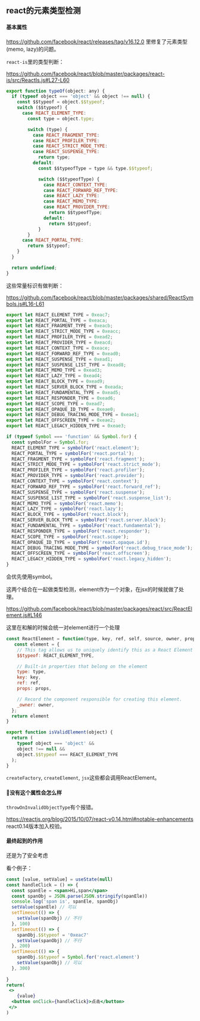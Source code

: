 ## react的元素类型检测

#### 基本属性

https://github.com/facebook/react/releases/tag/v16.12.0 里修复了元素类型(memo, lazy)的问题。

`react-is`里的类型判断：

https://github.com/facebook/react/blob/master/packages/react-is/src/ReactIs.js#L27-L60

```js
export function typeOf(object: any) {
  if (typeof object === 'object' && object !== null) {
    const $$typeof = object.$$typeof;
    switch ($$typeof) {
      case REACT_ELEMENT_TYPE:
        const type = object.type;

        switch (type) {
          case REACT_FRAGMENT_TYPE:
          case REACT_PROFILER_TYPE:
          case REACT_STRICT_MODE_TYPE:
          case REACT_SUSPENSE_TYPE:
            return type;
          default:
            const $$typeofType = type && type.$$typeof;

            switch ($$typeofType) {
              case REACT_CONTEXT_TYPE:
              case REACT_FORWARD_REF_TYPE:
              case REACT_LAZY_TYPE:
              case REACT_MEMO_TYPE:
              case REACT_PROVIDER_TYPE:
                return $$typeofType;
              default:
                return $$typeof;
            }
        }
      case REACT_PORTAL_TYPE:
        return $$typeof;
    }
  }

  return undefined;
}
```

这些常量标识有做判断：

https://github.com/facebook/react/blob/master/packages/shared/ReactSymbols.js#L16-L61

```js
export let REACT_ELEMENT_TYPE = 0xeac7;
export let REACT_PORTAL_TYPE = 0xeaca;
export let REACT_FRAGMENT_TYPE = 0xeacb;
export let REACT_STRICT_MODE_TYPE = 0xeacc;
export let REACT_PROFILER_TYPE = 0xead2;
export let REACT_PROVIDER_TYPE = 0xeacd;
export let REACT_CONTEXT_TYPE = 0xeace;
export let REACT_FORWARD_REF_TYPE = 0xead0;
export let REACT_SUSPENSE_TYPE = 0xead1;
export let REACT_SUSPENSE_LIST_TYPE = 0xead8;
export let REACT_MEMO_TYPE = 0xead3;
export let REACT_LAZY_TYPE = 0xead4;
export let REACT_BLOCK_TYPE = 0xead9;
export let REACT_SERVER_BLOCK_TYPE = 0xeada;
export let REACT_FUNDAMENTAL_TYPE = 0xead5;
export let REACT_RESPONDER_TYPE = 0xead6;
export let REACT_SCOPE_TYPE = 0xead7;
export let REACT_OPAQUE_ID_TYPE = 0xeae0;
export let REACT_DEBUG_TRACING_MODE_TYPE = 0xeae1;
export let REACT_OFFSCREEN_TYPE = 0xeae2;
export let REACT_LEGACY_HIDDEN_TYPE = 0xeae3;

if (typeof Symbol === 'function' && Symbol.for) {
  const symbolFor = Symbol.for;
  REACT_ELEMENT_TYPE = symbolFor('react.element');
  REACT_PORTAL_TYPE = symbolFor('react.portal');
  REACT_FRAGMENT_TYPE = symbolFor('react.fragment');
  REACT_STRICT_MODE_TYPE = symbolFor('react.strict_mode');
  REACT_PROFILER_TYPE = symbolFor('react.profiler');
  REACT_PROVIDER_TYPE = symbolFor('react.provider');
  REACT_CONTEXT_TYPE = symbolFor('react.context');
  REACT_FORWARD_REF_TYPE = symbolFor('react.forward_ref');
  REACT_SUSPENSE_TYPE = symbolFor('react.suspense');
  REACT_SUSPENSE_LIST_TYPE = symbolFor('react.suspense_list');
  REACT_MEMO_TYPE = symbolFor('react.memo');
  REACT_LAZY_TYPE = symbolFor('react.lazy');
  REACT_BLOCK_TYPE = symbolFor('react.block');
  REACT_SERVER_BLOCK_TYPE = symbolFor('react.server.block');
  REACT_FUNDAMENTAL_TYPE = symbolFor('react.fundamental');
  REACT_RESPONDER_TYPE = symbolFor('react.responder');
  REACT_SCOPE_TYPE = symbolFor('react.scope');
  REACT_OPAQUE_ID_TYPE = symbolFor('react.opaque.id');
  REACT_DEBUG_TRACING_MODE_TYPE = symbolFor('react.debug_trace_mode');
  REACT_OFFSCREEN_TYPE = symbolFor('react.offscreen');
  REACT_LEGACY_HIDDEN_TYPE = symbolFor('react.legacy_hidden');
}
```

会优先使用symbol。

这两个结合在一起做类型检测，element作为一个对象，在jsx的时候就做了处理。

https://github.com/facebook/react/blob/master/packages/react/src/ReactElement.js#L146

这里在和解的时候会统一对element进行一个处理

```jsx
const ReactElement = function(type, key, ref, self, source, owner, props) {
   const element = {
    // This tag allows us to uniquely identify this as a React Element
    $$typeof: REACT_ELEMENT_TYPE,

    // Built-in properties that belong on the element
    type: type,
    key: key,
    ref: ref,
    props: props,

    // Record the component responsible for creating this element.
    _owner: owner,
  };
  return element 
}

export function isValidElement(object) {
  return (
    typeof object === 'object' &&
    object !== null &&
    object.$$typeof === REACT_ELEMENT_TYPE
  );
}
```

`createFactory`, `createElement`, `jsx`这些都会调用ReactElement。

#### 没有这个属性会怎么样

`throwOnInvalidObjectType`有个报错。

https://reactjs.org/blog/2015/10/07/react-v0.14.html#notable-enhancements react0.14版本加入校验。



#### 最终起到的作用

还是为了安全考虑



































看个例子：

```jsx
const [value, setValue] = useState(null)
const handleClick = () => {
  const spanEle = <span>Hi,span</span>
  const spanObj = JSON.parse(JSON.stringify(spanEle))
  console.log('span is', spanEle, spanObj)
  setValue(spanEle) // 可以
  setTimeout(() => {
    setValue(spanObj) // 不行
  }, 100)
  setTimeout(() => {
    spanObj.$$typeof = '0xeac7'
    setValue(spanObj) // 不行
  }, 200)
  setTimeout(() => {
    spanObj.$$typeof = Symbol.for('react.element')
    setValue(spanObj) // 可以
  }, 300)
  
}
return(
 <>
 	{value}
  <button onClick={handleClick}>点击</button>
 </>
)
```

